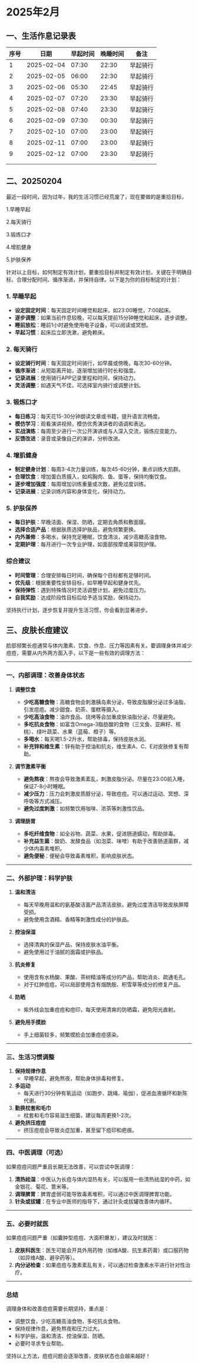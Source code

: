 

# 2025年2月

## 一、生活作息记录表

| 序号 | 日期       | 早起时间 | 晚睡时间 | 备注     |
| ---- | ---------- | -------- | -------- | -------- |
| 1    | 2025-02-04 | 07:30    | 22:30    | 早起骑行 |
| 2    | 2025-02-05 | 06:00    | 22:30    | 早起骑行 |
| 3    | 2025-02-06 | 05:30    | 22:45    | 早起骑行 |
| 4    | 2025-02-07 | 07:20    | 23:30    | 早起骑行 |
| 5    | 2025-02-08 | 07:40    | 23:30    | 早起骑行 |
| 6    | 2025-02-09 | 07:30    | 00:30    | 早起骑行 |
| 7    | 2025-02-10 | 07:00    | 23:00    | 早起骑行 |
| 8    | 2025-02-11 | 07:00    | 23:00    | 早起骑行 |
| 9    | 2025-02-12 | 07:00    | 23:30    | 早起骑行 |
|      |            |          |          |          |
|      |            |          |          |          |

## 二、20250204

最近一段时间，因为过年，我的生活习惯已经荒废了，现在要做的是重拾目标，

1.早睡早起

2.每天骑行

3.锻炼口才

4.增肌健身

5.护肤保养



针对以上目标，如何制定有效计划，要重拾目标并制定有效计划，关键在于明确目标、合理分配时间、循序渐进，并保持自律。以下是为你的目标制定的计划：

### 1. 早睡早起
- **设定固定时间**：每天固定时间睡觉和起床，如23:00睡觉，7:00起床。
- **逐步调整**：如果当前作息较晚，可以每天提前15分钟睡觉和起床，逐步调整。
- **睡前放松**：睡前1小时避免使用电子设备，可以阅读或冥想。
- **早起习惯**：起床后立即洗漱，避免赖床。

### 2. 每天骑行
- **设定骑行时间**：每天固定时间骑行，如早晨或傍晚，每次30-60分钟。
- **循序渐进**：从短距离开始，逐渐增加骑行时长和强度。
- **记录进展**：使用骑行APP记录里程和时间，保持动力。
- **灵活调整**：如遇天气不佳，可选择室内骑行或调整计划。

### 3. 锻炼口才
- **每日练习**：每天花15-30分钟朗读文章或书籍，提升语言流畅度。
- **模仿学习**：观看演讲视频，模仿优秀演讲者的语调和表达。
- **实战演练**：每周至少进行一次公开演讲或与人深入交流，锻炼应变能力。
- **反馈改进**：录音或录像自己的演讲，分析改进。

### 4. 增肌健身
- **制定健身计划**：每周3-4次力量训练，每次45-60分钟，重点训练大肌群。
- **合理饮食**：增加蛋白质摄入，如鸡胸肉、鱼、蛋等，保持均衡饮食。
- **逐步增加强度**：每周增加训练重量或次数，避免过度训练。
- **记录进展**：记录训练内容和身体变化，保持动力。

### 5. 护肤保养
- **每日护肤**：早晚洁面、保湿、防晒，定期去角质和敷面膜。
- **选择合适产品**：根据肤质选择护肤品，避免频繁更换。
- **内外兼修**：多喝水，保持充足睡眠，饮食清淡，减少高糖高油食物。
- **定期护理**：每月进行一次专业护理，如面部按摩或美容院护理。

### 综合建议
- **时间管理**：合理安排每日时间，确保每个目标都有足够时间。
- **优先级**：根据重要性安排目标，如早睡早起和健身优先。
- **保持弹性**：遇到特殊情况时灵活调整计划，避免过度压力。
- **自我奖励**：达成阶段性目标后给予适当奖励，保持动力。

坚持执行计划，逐步恢复并提升生活习惯，你会看到显著进步。



## 三、皮肤长痘建议

脸部频繁长痘通常与体内激素、饮食、作息、压力等因素有关。要调理身体并减少痘痘，需要从内外两方面入手，以下是一些有效的调理方法：

---

### **一、内部调理：改善身体状态**
1. **调整饮食**
   - **少吃高糖食物**：高糖食物会刺激胰岛素分泌，导致皮脂腺分泌过多油脂，引发痘痘。减少甜食、奶茶、蛋糕等摄入。
   - **少吃高油食物**：油炸食品、烧烤等会加重皮肤油脂分泌，尽量避免。
   - **多吃抗炎食物**：如富含Omega-3脂肪酸的食物（三文鱼、亚麻籽、核桃）、绿叶蔬菜、水果（蓝莓、橙子）等。
   - **多喝水**：每天喝1.5-2升水，帮助排毒，保持皮肤水润。
   - **补充锌和维生素**：锌有助于控油和抗炎，维生素A、C、E对皮肤修复有帮助。

2. **调节激素平衡**
   - **避免熬夜**：熬夜会导致激素紊乱，刺激皮脂分泌。尽量在23:00前入睡，保证7-8小时睡眠。
   - **减少压力**：压力会刺激皮质醇分泌，导致痘痘。可以通过运动、冥想、深呼吸等方式减压。
   - **避免过度刺激**：如频繁饮用咖啡、浓茶等刺激性饮品。

3. **调理肠胃**
   - **多吃纤维食物**：如全谷物、蔬菜、水果，促进肠道蠕动，帮助排毒。
   - **补充益生菌**：酸奶、发酵食品（如泡菜、味噌）有助于改善肠道菌群，减少体内毒素堆积。
   - **避免便秘**：便秘会导致毒素堆积，影响皮肤状态。

---

### **二、外部护理：科学护肤**
1. **温和清洁**
   - 每天早晚用温和的氨基酸洁面产品清洁皮肤，避免过度清洁导致皮肤屏障受损。
   - 避免使用含酒精、香精等刺激性成分的护肤品。

2. **控油保湿**
   - 选择清爽的保湿产品，保持皮肤水油平衡。
   - 避免使用过于油腻的面霜或护肤品。

3. **抗炎修复**
   - 使用含有水杨酸、果酸、茶树精油等成分的产品，帮助消炎、疏通毛孔。
   - 对于红肿痘痘，可以局部使用含有烟酰胺、积雪草等成分的修复产品。

4. **防晒**
   - 紫外线会加重痘痘和痘印，每天使用清爽的防晒霜，避免阳光直射。

5. **避免用手摸脸**
   - 手上细菌较多，频繁摸脸会加重痘痘感染。

---

### **三、生活习惯调整**
1. **保持规律作息**
   - 早睡早起，避免熬夜，帮助身体排毒和修复。
2. **多运动**
   - 每天进行30分钟有氧运动（如跑步、跳绳、瑜伽），促进血液循环和新陈代谢。
3. **勤换枕套和毛巾**
   - 枕套和毛巾容易滋生细菌，建议每周更换1-2次。
4. **避免挤压痘痘**
   - 挤压痘痘会导致炎症加重，甚至留下痘印和疤痕。

---

### **四、中医调理（可选）**
如果痘痘问题严重且长期无法改善，可以尝试中医调理：
1. **清热祛湿**：中医认为长痘与体内湿热有关，可以服用一些清热祛湿的中药，如金银花、菊花、薏米等。
2. **调理脾胃**：脾胃虚弱可能导致毒素堆积，可以通过中医调理脾胃功能。
3. **针灸或拔罐**：在专业中医师的指导下，通过针灸或拔罐改善体内循环。

---

### **五、必要时就医**
如果痘痘问题严重（如囊肿型痘痘、大面积爆发），建议及时就医：
1. **皮肤科医生**：医生可能会开具外用药物（如维A酸、抗生素药膏）或口服药物（如异维A酸、避孕药等）。
2. **内分泌检查**：如果痘痘与激素紊乱有关，可以通过检查激素水平进行针对性治疗。

---

### **总结**
调理身体和改善痘痘需要长期坚持，重点是：
- 调整饮食，少吃高糖高油食物，多吃抗炎食物。
- 保持规律作息，避免熬夜和压力过大。
- 科学护肤，温和清洁、控油保湿、防晒。
- 必要时寻求专业帮助。

坚持以上方法，痘痘问题会逐渐改善，皮肤状态也会越来越好！
